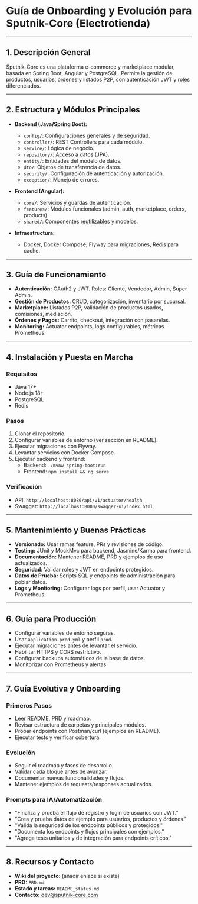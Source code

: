 # Guía de Onboarding y Evolución para Sputnik-Core (Electrotienda)

---

## 1. Descripción General

Sputnik-Core es una plataforma e-commerce y marketplace modular, basada en Spring Boot, Angular y PostgreSQL. Permite la gestión de productos, usuarios, órdenes y listados P2P, con autenticación JWT y roles diferenciados.

---

## 2. Estructura y Módulos Principales

- **Backend (Java/Spring Boot):**
  - `config/`: Configuraciones generales y de seguridad.
  - `controller/`: REST Controllers para cada módulo.
  - `service/`: Lógica de negocio.
  - `repository/`: Acceso a datos (JPA).
  - `entity/`: Entidades del modelo de datos.
  - `dto/`: Objetos de transferencia de datos.
  - `security/`: Configuración de autenticación y autorización.
  - `exception/`: Manejo de errores.

- **Frontend (Angular):**
  - `core/`: Servicios y guardas de autenticación.
  - `features/`: Módulos funcionales (admin, auth, marketplace, orders, products).
  - `shared/`: Componentes reutilizables y modelos.

- **Infraestructura:**
  - Docker, Docker Compose, Flyway para migraciones, Redis para cache.

---

## 3. Guía de Funcionamiento

- **Autenticación:** OAuth2 y JWT. Roles: Cliente, Vendedor, Admin, Super Admin.
- **Gestión de Productos:** CRUD, categorización, inventario por sucursal.
- **Marketplace:** Listados P2P, validación de productos usados, comisiones, mediación.
- **Órdenes y Pagos:** Carrito, checkout, integración con pasarelas.
- **Monitoring:** Actuator endpoints, logs configurables, métricas Prometheus.

---

## 4. Instalación y Puesta en Marcha

### Requisitos
- Java 17+
- Node.js 18+
- PostgreSQL
- Redis

### Pasos
1. Clonar el repositorio.
2. Configurar variables de entorno (ver sección en README).
3. Ejecutar migraciones con Flyway.
4. Levantar servicios con Docker Compose.
5. Ejecutar backend y frontend:
   - Backend: `./mvnw spring-boot:run`
   - Frontend: `npm install && ng serve`

### Verificación
- API: `http://localhost:8080/api/v1/actuator/health`
- Swagger: `http://localhost:8080/swagger-ui/index.html`

---

## 5. Mantenimiento y Buenas Prácticas

- **Versionado:** Usar ramas feature, PRs y revisiones de código.
- **Testing:** JUnit y MockMvc para backend, Jasmine/Karma para frontend.
- **Documentación:** Mantener README, PRD y ejemplos de uso actualizados.
- **Seguridad:** Validar roles y JWT en endpoints protegidos.
- **Datos de Prueba:** Scripts SQL y endpoints de administración para poblar datos.
- **Logs y Monitoring:** Configurar logs por perfil, usar Actuator y Prometheus.

---

## 6. Guía para Producción

- Configurar variables de entorno seguras.
- Usar `application-prod.yml` y perfil `prod`.
- Ejecutar migraciones antes de levantar el servicio.
- Habilitar HTTPS y CORS restrictivo.
- Configurar backups automáticos de la base de datos.
- Monitorizar con Prometheus y alertas.

---

## 7. Guía Evolutiva y Onboarding

### Primeros Pasos
- Leer README, PRD y roadmap.
- Revisar estructura de carpetas y principales módulos.
- Probar endpoints con Postman/curl (ejemplos en README).
- Ejecutar tests y verificar cobertura.

### Evolución
- Seguir el roadmap y fases de desarrollo.
- Validar cada bloque antes de avanzar.
- Documentar nuevas funcionalidades y flujos.
- Mantener ejemplos de requests/responses actualizados.

### Prompts para IA/Automatización
- "Finaliza y prueba el flujo de registro y login de usuarios con JWT."
- "Crea y prueba datos de ejemplo para usuarios, productos y órdenes."
- "Valida la seguridad de los endpoints públicos y protegidos."
- "Documenta los endpoints y flujos principales con ejemplos."
- "Agrega tests unitarios y de integración para endpoints críticos."

---

## 8. Recursos y Contacto

- **Wiki del proyecto:** (añadir enlace si existe)
- **PRD:** `PRD.md`
- **Estado y tareas:** `README_status.md`
- **Contacto:** dev@sputnik-core.com
